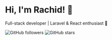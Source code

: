 # Hi, I'm Rachid! 👋
Full-stack developer | Laravel & React enthusiast 🚀

![GitHub followers](https://img.shields.io/github/followers/your-username?style=social)
![GitHub stars](https://img.shields.io/github/stars/your-username?style=social)


